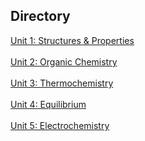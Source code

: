 ## Directory
<a href="https://r0h.in/articles/notes/chemistry/1.pdf">Unit 1: Structures & Properties</a><br>  
<a href="https://r0h.in/articles/notes/chemistry/2.pdf">Unit 2: Organic Chemistry</a><br>  
<a href="https://r0h.in/articles/notes/chemistry/3.pdf">Unit 3: Thermochemistry</a><br>  
<a href="https://r0h.in/articles/notes/chemistry/4.pdf">Unit 4: Equilibrium</a><br>  
<a href="https://r0h.in/articles/notes/chemistry/5.pdf">Unit 5: Electrochemistry</a><br>  